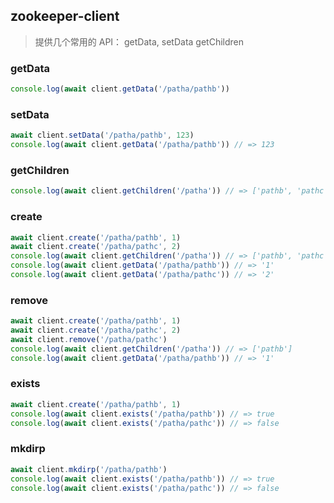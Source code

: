## zookeeper-client

> 提供几个常用的 API： getData, setData getChildren

### getData

```typescript
console.log(await client.getData('/patha/pathb'))
```

### setData

```typescript
await client.setData('/patha/pathb', 123)
console.log(await client.getData('/patha/pathb')) // => 123
```

### getChildren

```typescript
console.log(await client.getChildren('/patha')) // => ['pathb', 'pathc']
```

### create

```typescript
await client.create('/patha/pathb', 1)
await client.create('/patha/pathc', 2)
console.log(await client.getChildren('/patha')) // => ['pathb', 'pathc']
console.log(await client.getData('/patha/pathb')) // => '1'
console.log(await client.getData('/patha/pathc')) // => '2'
```

### remove 

```typescript
await client.create('/patha/pathb', 1)
await client.create('/patha/pathc', 2)
await client.remove('/patha/pathc')
console.log(await client.getChildren('/patha')) // => ['pathb']
console.log(await client.getData('/patha/pathb')) // => '1'
```

### exists 

```typescript
await client.create('/patha/pathb', 1)
console.log(await client.exists('/patha/pathb')) // => true
console.log(await client.exists('/patha/pathc')) // => false
```

### mkdirp 

```typescript
await client.mkdirp('/patha/pathb')
console.log(await client.exists('/patha/pathb')) // => true
console.log(await client.exists('/patha/pathc')) // => false
```